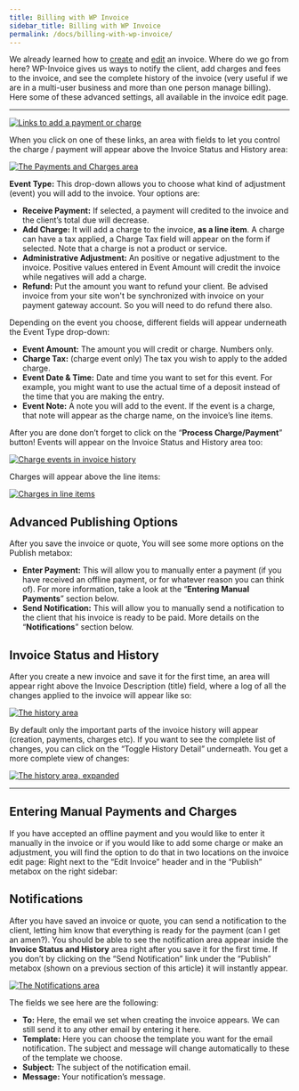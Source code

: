 ```yaml
---
title: Billing with WP Invoice
sidebar_title: Billing with WP Invoice
permalink: /docs/billing-with-wp-invoice/
---
```


We already learned how to [create](https://wp-invoice.github.io/docs/creating-an-invoice-in-wp-invoice-plugin/) and [edit](https://wp-invoice.github.io/docs/editing-an-invoice-in-wp-invoice-plugin/) an invoice. Where do we go from here? WP-Invoice gives us ways to notify the client, add charges and fees to the invoice, and see the complete history of the invoice (very useful if we are in a multi-user business and more than one person manage billing). Here some of these advanced settings, all available in the invoice edit page.

* * *

[![Links to add a payment or charge](https://storage.googleapis.com/media.usabilitydynamics.com/addpaymentlinks1.jpg)](https://storage.googleapis.com/media.usabilitydynamics.com/addpaymentlinks1.jpg)

When you click on one of these links, an area with fields to let you control the charge / payment will appear above the Invoice Status and History area:

[![The Payments and Charges area](https://storage.googleapis.com/media.usabilitydynamics.com/addpayment1.png)](https://storage.googleapis.com/media.usabilitydynamics.com/addpayment1.png)

**Event Type:** This drop-down allows you to choose what kind of adjustment (event) you will add to the invoice. Your options are:

*   **Receive Payment:** If selected, a payment will credited to the invoice and the client’s total due will decrease.
*   **Add Charge:** It will add a charge to the invoice, **as a line item**. A charge can have a tax applied, a Charge Tax field will appear on the form if selected. Note that a charge is not a product or service.
*   **Administrative Adjustment:** An positive or negative adjustment to the invoice. Positive values entered in Event Amount will credit the invoice while negatives will add a charge.
*   **Refund:** Put the amount you want to refund your client. Be advised invoice from your site won't be synchronized with invoice on your payment gateway account. So you will need to do refund there also.

Depending on the event you choose, different fields will appear underneath the Event Type drop-down:

*   **Event Amount:** The amount you will credit or charge. Numbers only.
*   **Charge Tax:** (charge event only) The tax you wish to apply to the added charge.
*   **Event Date & Time:** Date and time you want to set for this event. For example, you might want to use the actual time of a deposit instead of the time that you are making the entry.
*   **Event Note:** A note you will add to the event. If the event is a charge, that note will appear as the charge name, on the invoice’s line items.

After you are done don’t forget to click on the “**Process Charge/Payment**” button! Events will appear on the Invoice Status and History area too:

[![Charge events in invoice history](https://storage.googleapis.com/media.usabilitydynamics.com/history-charge-events2.png)](https://storage.googleapis.com/media.usabilitydynamics.com/history-charge-events2.png)

Charges will appear above the line items:

[![Charges in line items](https://storage.googleapis.com/media.usabilitydynamics.com/charges-in-line-items1.png)](https://storage.googleapis.com/media.usabilitydynamics.com/charges-in-line-items1.png)

## Advanced Publishing Options

After you save the invoice or quote, You will see some more options on the Publish metabox:

*   **Enter Payment:** This will allow you to manually enter a payment (if you have received an offline payment, or for whatever reason you can think of). For more information, take a look at the “**Entering Manual Payments**” section below.
*   **Send Notification:** This will allow you to manually send a notification to the client that his invoice is ready to be paid. More details on the “**Notifications**” section below.

## Invoice Status and History

After you create a new invoice and save it for the first time, an area will appear right above the Invoice Description (title) field, where a log of all the changes applied to the invoice will appear like so:

[![The history area](https://storage.googleapis.com/media.usabilitydynamics.com/history1.png)](https://storage.googleapis.com/media.usabilitydynamics.com/history1.png)

By default only the important parts of the invoice history will appear (creation, payments, charges etc). If you want to see the complete list of changes, you can click on the “Toggle History Detail” underneath. You get a more complete view of changes:

[![The history area, expanded](https://storage.googleapis.com/media.usabilitydynamics.com/Screen-Shot-2011-12-21-at-3.33.16-PM1.png)](https://storage.googleapis.com/media.usabilitydynamics.com/Screen-Shot-2011-12-21-at-3.33.16-PM1.png)

* * *

## Entering Manual Payments and Charges

If you have accepted an offline payment and you would like to enter it manually in the invoice or if you would like to add some charge or make an adjustment, you will find the option to do that in two locations on the invoice edit page: Right next to the “Edit Invoice” header and in the “Publish” metabox on the right sidebar:

## Notifications

After you have saved an invoice or quote, you can send a notification to the client, letting him know that everything is ready for the payment (can I get an amen?). You should be able to see the notification area appear inside the **Invoice Status and History** area right after you save it for the first time. If you don’t by clicking on the “Send Notification” link under the “Publish” metabox (shown on a previous section of this article) it will instantly appear.

[![The Notifications area](https://storage.googleapis.com/media.usabilitydynamics.com/notification1.png)](https://storage.googleapis.com/media.usabilitydynamics.com/notification1.png)

The fields we see here are the following:

*   **To:** Here, the email we set when creating the invoice appears. We can still send it to any other email by entering it here.
*   **Template:** Here you can choose the template you want for the email notification. The subject and message will change automatically to these of the template we choose.
*   **Subject:** The subject of the notification email.
*   **Message:** Your notification’s message.
